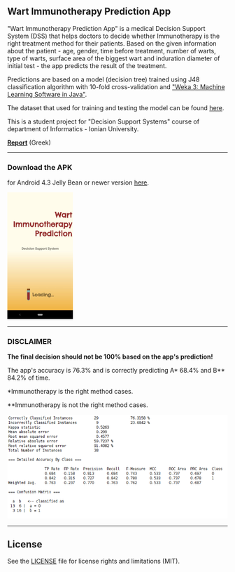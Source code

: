 ## Wart Immunotherapy Prediction App
"Wart Immunotherapy Prediction App" is a medical Decision Support System (DSS) that helps doctors to decide whether Immunotherapy is the right treatment method for their patients. Based on the given information about the patient - age, gender, time before treatment, number of warts, type of warts, surface area of the biggest wart and induration diameter of initial test - the app
predicts the result of the treatment.

Predictions are based on a model (decision tree) trained using J48 classification algorithm with 10-fold cross-validation and ["Weka 3: Machine Learning Software in Java"](https://www.cs.waikato.ac.nz/ml/weka/).

The dataset that used for training and testing the model can be found [here](https://archive.ics.uci.edu/ml/datasets/Immunotherapy+Dataset).

This is a student project for "Decision Support Systems" course of department of Informatics - Ionian University.

**[Report](https://github.com/p17griv/wart-immunotherapy-prediction-app/blob/master/report.pdf)** (Greek)

---

### Download the APK
for Android 4.3 Jelly Bean or newer version [here](https://github.com/p17griv/wart-immunotherapy-prediction-app/blob/master/wart_immunotherapy_prediction.apk).

![Image of the App](https://github.com/p17griv/wart-immunotherapy-prediction-app/blob/master/imgs/app_sample.png)

---

### DISCLAIMER
<b>The final decision should not be 100% based on the app's prediction!</b>

The app's accuracy is 76.3% and is correctly predicting A* 68.4% and B** 84.2% of time.

*Immunotherapy is the right method cases.

**Immunotherapy is not the right method cases.

![J48 Results](https://github.com/p17griv/wart-immunotherapy-prediction-app/blob/master/imgs/j48_balanced.png)

---
## License

See the [LICENSE](LICENSE) file for license rights and limitations (MIT).
